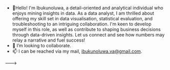 - 👋Hello! I'm Ibukunoluwa, a detail-oriented and analytical individual who enjoys mining insights in data. As a data analyst, I am thrilled about offering my skill set in data visualisation, statistical evaluation, and troubleshooting to an intriguing collaboration. I'm keen to develop myself in this role, as well as contribute to shaping business decisions through data-driven insights. Let us connect and see how numbers may relay a narrative and fuel success!
- 💞️ I’m looking to collaborate.
- 📫 I can be reached via my mail, ibukunoluwa.va@gmail.com.

--->
